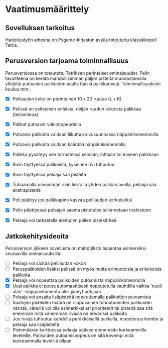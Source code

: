 # Vaatimusmäärittely

## Sovelluksen tarkoitus

Harjoitustyön aiheena on Pygame-kirjaston avulla toteutettu klassikkopeli Tetris.  


## Perusversion tarjoama toiminnallisuus

Perusversiossa on toteutettu Tetriksen perinteiset ominaisuudet. Pelin tavoitteena on kerätä mahdollisimman paljon pisteitä muodostamalla ylhäältä putoavien palikoiden avulla täysiä palikkarivejä. Toiminnallisuuksiin kuuluu mm.:

- [x] Pelilaudan koko on perinteinen 10 x 20 ruutua (L x K)
- [x] Pelissä on seitsemän erilaista, neljän ruudun kokoista palikkaa (tetrominoa)
- [x] Palikat putoavat vakionopeudella
- [x] Putoavia palikoita voidaan liikuttaa sivusuunnassa näppäinkomennoilla
- [x] Putoavia palikoita voidaan kääntää näppäinkomennolla
- [x] Palikka pysähtyy sen törmätessä seinään, lattiaan tai toiseen palikkaan
- [x] Rivin täyttyessä palikoista, kyseinen rivi tuhoutuu
- [x] Rivin täyttyessä pelaaja saa pisteitä
- [x] Tuhoamalla useamman rivin kerralla yhden palikan avulla, pelaaja saa ekstrapisteitä
- [x] Peli päättyy jos palikkapino kasvaa pelilaudan korkuiseksi
- [x] Pelin päättyessä pelaajan saama pistetulos tallennetaan tiedostoon
- [x] Pelaaja voi tarkastella aiempien pelien pistekärkeä


## Jatkokehitysideoita

Perusversion jälkeen sovellusta on mahdollista laajentaa esimerkiksi seuraavilla ominaisuuksilla:

- [ ] Pelaaja voi säätää pelilaudan kokoa
- [ ] Peruspalikoiden lisäksi pelissä on myös muita erimuotoisia ja erikokoisia palikoita
- [x] Pelaaja voi nopeuttaa palikoiden putoamista näppäinkomennolla
- [x] Uusi palikka ei putoa automaattisesti nopeutetulla vauhdilla vaikka 'nuoli alas' -näppäinkomento olisi jäänyt pohjaan
- [ ] Pelaaja voi ansaita lisäpisteitä nopeuttamalla palikoiden putoamista
- [ ] Saatujen pisteiden määrä on riippuvainen tuhoutuneiden palikoiden väristä, väreillä voi olla esimerkiksi eri prioriteetit tai pisteitä saa sitä enemmän mitä vähemmän rivissä on erivärisiä palikoita
- [ ] Jos rivejä tuhoutuu kahdella peräkkäisellä palikalla, muodostuu kombo ja pelaaja saa lisäpisteitä
- [ ] Pistemäärän karttuessa pelaaja pääsee etenemään korkeammille leveleille. Palikoiden putoamisnopeus on sitä kovempi mitä korkeammalla levelillä ollaan
